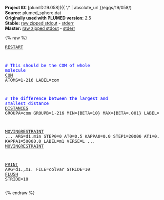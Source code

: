**Project ID:** [plumID:19.058]({{ '/' | absolute_url }}eggs/19/058/)  
**Source:** plumed_sphere.dat  
**Originally used with PLUMED version:** 2.5  
**Stable:** [raw zipped stdout](plumed_sphere.dat.plumed.stdout.txt.zip) - [stderr](plumed_sphere.dat.plumed.stderr)  
**Master:** [raw zipped stdout](plumed_sphere.dat.plumed_master.stdout.txt.zip) - [stderr](plumed_sphere.dat.plumed_master.stderr)  

{% raw %}<pre>
<a href="https://plumed.github.io/doc-master/user-doc/html/_r_e_s_t_a_r_t.html">RESTART</a>

<span style="color:blue"># This should be the COM of whole molecule</span>
<a href="https://plumed.github.io/doc-master/user-doc/html/_c_o_m.html">COM</a> ATOMS=1-216 LABEL=com

<span style="color:blue"># The difference between the largest and smallest distance</span>
<a href="https://plumed.github.io/doc-master/user-doc/html/_d_i_s_t_a_n_c_e_s.html">DISTANCES</a> GROUPA=com GROUPB=1-216 MIN={BETA=10} MAX={BETA=.001} LABEL=d1

<a href="https://plumed.github.io/doc-master/user-doc/html/_m_o_v_i_n_g_r_e_s_t_r_a_i_n_t.html">MOVINGRESTRAINT</a> ...
    ARG=d1.min
    STEP0=0      AT0=0.5  KAPPA0=0.0
    STEP1=20000  AT1=0.5  KAPPA1=50000.0
    LABEL=m1
    VERSE=L
... <a href="https://plumed.github.io/doc-master/user-doc/html/_m_o_v_i_n_g_r_e_s_t_r_a_i_n_t.html">MOVINGRESTRAINT</a>

<a href="https://plumed.github.io/doc-master/user-doc/html/_p_r_i_n_t.html">PRINT</a> ARG=d1.*,m1.* FILE=colvar STRIDE=10
<a href="https://plumed.github.io/doc-master/user-doc/html/_f_l_u_s_h.html">FLUSH</a> STRIDE=10
</pre>{% endraw %}

